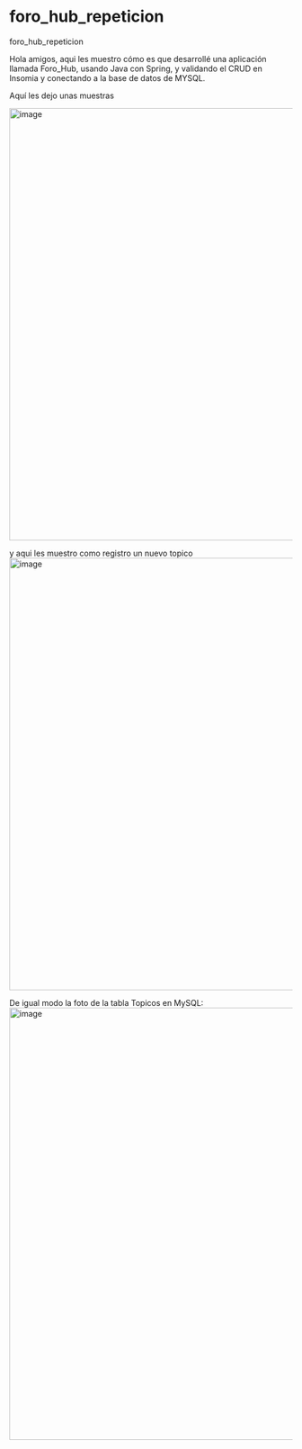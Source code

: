 # foro_hub_repeticion
foro_hub_repeticion

Hola amigos, aqui les muestro cómo es que desarrollé una aplicación llamada Foro_Hub, usando Java con Spring, y validando el CRUD en Insomia y conectando a la base de datos de MYSQL.


Aquí les dejo unas muestras

<img width="1366" height="768" alt="image" src="https://github.com/user-attachments/assets/1e832770-7b3b-4b1a-a9e7-11b05a363efd" />


y aqui les muestro como registro un nuevo topico
<img width="1366" height="768" alt="image" src="https://github.com/user-attachments/assets/a232b055-7ddd-4112-a9bd-4bff4e3479e1" />


De igual modo la foto de la tabla Topicos en MySQL:
<img width="1366" height="768" alt="image" src="https://github.com/user-attachments/assets/cf48a1cf-e138-45c7-b860-91c9e008c90d" />


